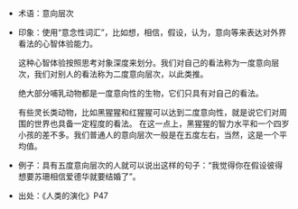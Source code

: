 + 术语：意向层次
+ 印象：使用“意念性词汇”，比如想，相信，假设，认为，意向等来表达对外界看法的心智体验能力。

  这种心智体验按照思考对象深度来划分。我们对自己的看法称为一度意向层次，我们对别人的看法称为二度意向层次，以此类推。

  绝大部分哺乳动物都是一度意向性的生物，它们只具有对自己的看法。

  有些灵长类动物，比如黑猩猩和红猩猩可以达到二度意向性，就是说它们对周围的世界也具备一定程度的看法。
  在这一点上，黑猩猩的智力水平和一个四岁小孩的差不多。我们普通人的意向层次一般是在五度左右，当然，这是一个平均值。
+ 例子：具有五度意向层次的人就可以说出这样的句子：“我觉得你在假设彼得想要苏珊相信爱德华就要结婚了”。
+ 出处：《人类的演化》P47
